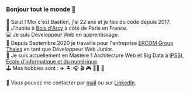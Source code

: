 ### Bonjour tout le monde 👋

🙋 Salut ! Moi c'est Bastien, j'ai 22 ans et je fais du code depuis 2017.<br>
📍 J'habite à <a href="https://www.google.com/maps/place/Bois-d'Arcy/@48.806006,2.0047559,14z/data=!3m1!4b1!4m5!3m4!1s0x47e686941992c0a5:0x40b82c3688c4400!8m2!3d48.80598!4d2.022188">Bois d'Arcy</a> à côté de Paris en France.<br>
💻 Je suis Développeur Web en apprentissage.<br>
💼 Depuis Septembre 2020 je travaille pour l'entreprise <a href="https://www.ercom.fr">ERCOM Group Thales</a> en tant que Développeur Web Junior.<br>
🏫 Je suis actuellement en Mastère 1 Architecture Web et Big Data à <a href="https://www.ecole-ipssi.com">IPSSI, École d'informatique et du numérique</a>.<br>
🕹 Mes hobbies sont : ✈️ 🏝 🎧 🎬 🎮 🚵🏼 🏀
<br>
<br>
🔗 Vous pouvez me contacter par <a href="mailto:bastien.cordier78@gmail.com">mail</a> ou sur <a href="https://www.linkedin.com/in/bastien-cordier-03a070151/">LinkedIn</a>.
